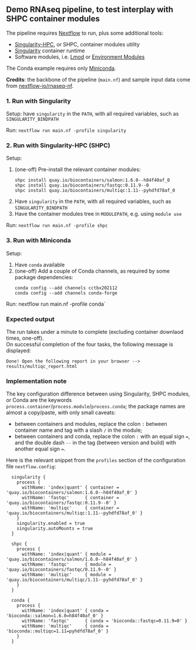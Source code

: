 ## Demo RNAseq pipeline, to test interplay with SHPC container modules


The pipeline requires [Nextflow](https://github.com/nextflow-io/nextflow) to run, plus some additional tools:

* [Singularity-HPC](http://github.com/singularityhub/singularity-hpc), or SHPC, container modules utility
* [Singularity](http://singularity.hpcng.org) container runtime
* Software modules, i.e. [Lmod](https://lmod.readthedocs.io) or [Environment Modules](https://modules.readthedocs.io)

The Conda example requires only [Miniconda](https://docs.conda.io).  

**Credits**: the backbone of the pipeline (`main.nf`) and sample input data come from [nextflow-io/rnaseq-nf](https://github.com/nextflow-io/rnaseq-nf).  


### 1. Run with Singularity

Setup: have `singularity` in the `PATH`, with all required variables, such as `SINGULARITY_BINDPATH`  

Run: `nextflow run main.nf -profile singularity`  


### 2. Run with Singularity-HPC (SHPC)

Setup:
1. (one-off) Pre-install the relevant container modules:
    ```
    shpc install quay.io/biocontainers/salmon:1.6.0--h84f40af_0
    shpc install quay.io/biocontainers/fastqc:0.11.9--0
    shpc install quay.io/biocontainers/multiqc:1.11--pyhdfd78af_0
    ```
1. Have `singularity` in the `PATH`, with all required variables, such as `SINGULARITY_BINDPATH`
2. Have the container modules tree in `MODULEPATH`, e.g. using `module use`

Run: `nextflow run main.nf -profile shpc`  


### 3. Run with Miniconda

Setup:
1. Have `conda` available
2. (one-off) Add a couple of Conda channels, as required by some package dependencies:
    ```
    conda config --add channels cctbx202112
    conda config --add channels conda-forge
    ```

Run: nextflow run main.nf -profile conda`  


### Expected output

The run takes under a minute to complete (excluding container downlaod times, one-off).  
On successful completion of the four tasks, the following message is displayed:  
```
Done! Open the following report in your browser --> results/multiqc_report.html
```


### Implementation note

The key configuration difference between using Singularity, SHPC modules, or Conda are the keywords `process.container`/`process.module`/`process.conda`; the package names are almost a copy/paste, with only small caveats:
* between containers and modules, replace the colon `:` between container name and tag with a slash `/` in the module;
* between containers and conda, replace the colon `:` with an equal sign `=`, and the double dash `--` in the tag (between version and build) with another equal sign `=`.

Here is the relevant snippet from the `profiles` section of the configuration file `nextflow.config`:

```
  singularity {
    process {
      withName: 'index|quant' { container = 'quay.io/biocontainers/salmon:1.6.0--h84f40af_0' }
      withName: 'fastqc'      { container = 'quay.io/biocontainers/fastqc:0.11.9--0' }
      withName: 'multiqc'     { container = 'quay.io/biocontainers/multiqc:1.11--pyhdfd78af_0' }
    }
    singularity.enabled = true
    singularity.autoMounts = true
  }

  shpc {
    process {
      withName: 'index|quant' { module = 'quay.io/biocontainers/salmon/1.6.0--h84f40af_0' }
      withName: 'fastqc'      { module = 'quay.io/biocontainers/fastqc/0.11.9--0' }
      withName: 'multiqc'     { module = 'quay.io/biocontainers/multiqc/1.11--pyhdfd78af_0' }
    }
  }

  conda {
    process {
      withName: 'index|quant' { conda = 'bioconda::salmon=1.6.0=h84f40af_0' }
      withName: 'fastqc'      { conda = 'bioconda::fastqc=0.11.9=0' }
      withName: 'multiqc'     { conda = 'bioconda::multiqc=1.11=pyhdfd78af_0' }
    }
  }
```



